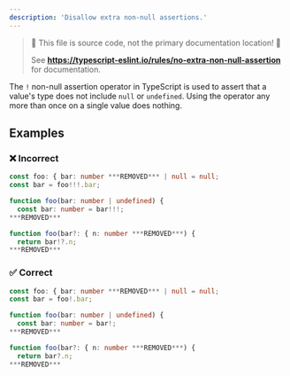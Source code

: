 ```yaml
---
description: 'Disallow extra non-null assertions.'
---
```


> 🛑 This file is source code, not the primary documentation location! 🛑
>
> See **https://typescript-eslint.io/rules/no-extra-non-null-assertion** for documentation.

The `!` non-null assertion operator in TypeScript is used to assert that a value's type does not include `null` or `undefined`.
Using the operator any more than once on a single value does nothing.

## Examples

<!--tabs-->

### ❌ Incorrect

```ts
const foo: { bar: number ***REMOVED*** | null = null;
const bar = foo!!!.bar;
```

```ts
function foo(bar: number | undefined) {
  const bar: number = bar!!!;
***REMOVED***
```

```ts
function foo(bar?: { n: number ***REMOVED***) {
  return bar!?.n;
***REMOVED***
```

### ✅ Correct

```ts
const foo: { bar: number ***REMOVED*** | null = null;
const bar = foo!.bar;
```

```ts
function foo(bar: number | undefined) {
  const bar: number = bar!;
***REMOVED***
```

```ts
function foo(bar?: { n: number ***REMOVED***) {
  return bar?.n;
***REMOVED***
```
